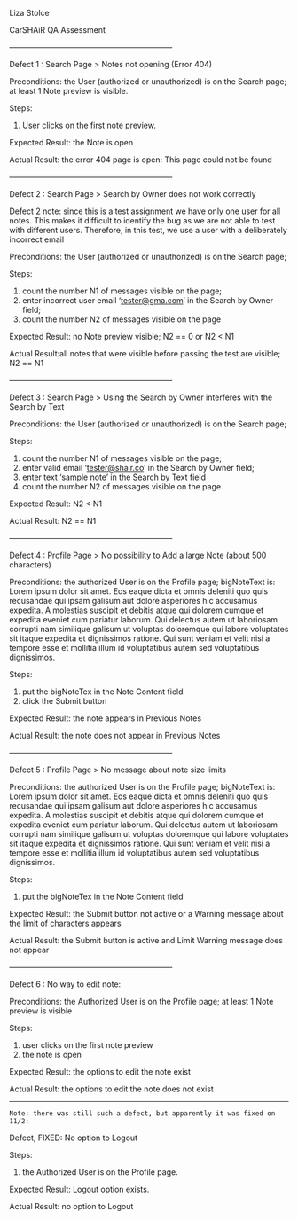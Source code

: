 Liza Stolce

CarSHAiR QA Assessment

—————————————————————

Defect 1 :  Search Page > Notes not opening (Error 404)

Preconditions: 
the User (authorized or unauthorized) is on the Search page;
at least 1 Note preview is visible.

Steps: 
1. User clicks on the first note preview.

Expected Result:   the Note is open

Actual Result:   the error 404 page is open: This page could not be found

—————————————————————

Defect 2 :  Search Page > Search by Owner does not work correctly

Defect 2 note: since this is a test assignment we have only one user for all notes. This makes it difficult to identify the bug as we are not able to test with different users. Therefore, in this test, we use a user with a deliberately incorrect email


Preconditions: 
the User (authorized or unauthorized) is on the Search page;
	
Steps: 
1. count the number N1 of messages visible on the page;
2. enter incorrect user email ‘tester@gma.com’  in the Search by Owner field;
3. count the number N2 of messages visible on the page

Expected Result:   no Note preview visible;   N2 == 0 or N2 < N1

Actual Result:all notes that were visible before passing the test are visible;  N2 == N1

—————————————————————

Defect 3 :  Search Page > Using the Search by Owner interferes with the Search by Text

Preconditions: 
the User (authorized or unauthorized) is on the Search page;
	
Steps:
1. count the number N1 of messages visible on the page;
2. enter valid email ‘tester@shair.co’  in the Search by Owner field;
3. enter text ‘sample note’ in the Search by Text field
4. count the number N2 of messages visible on the page

Expected Result:   N2 < N1

Actual Result:   N2 == N1

—————————————————————

Defect 4 :  Profile Page > No possibility to Add a large Note (about 500 characters)

Preconditions: 
the authorized User is on the Profile page; 
bigNoteText is:  
Lorem ipsum dolor sit amet. Eos eaque dicta et omnis deleniti quo quis recusandae qui ipsam galisum aut dolore asperiores hic accusamus expedita. A molestias suscipit et debitis atque qui dolorem cumque et expedita eveniet cum pariatur laborum. Qui delectus autem ut laboriosam corrupti nam similique galisum ut voluptas doloremque qui labore voluptates sit itaque expedita et dignissimos ratione. Qui sunt veniam et velit nisi a tempore esse et mollitia illum id voluptatibus autem sed voluptatibus dignissimos.
	
Steps: 
1. put the bigNoteTex in the Note Content field
2. click the Submit button
	
Expected Result:   the note appears in Previous Notes

Actual Result:   the note does not appear in Previous Notes

—————————————————————

Defect 5 :  Profile Page > No message about note size limits

Preconditions: 
the authorized User is on the Profile page;
bigNoteText is:  
Lorem ipsum dolor sit amet. Eos eaque dicta et omnis deleniti quo quis recusandae qui ipsam galisum aut dolore asperiores hic accusamus expedita. A molestias suscipit et debitis atque qui dolorem cumque et expedita eveniet cum pariatur laborum. Qui delectus autem ut laboriosam corrupti nam similique galisum ut voluptas doloremque qui labore voluptates sit itaque expedita et dignissimos ratione. Qui sunt veniam et velit nisi a tempore esse et mollitia illum id voluptatibus autem sed voluptatibus dignissimos.

Steps: 
1. put the bigNoteTex in the Note Content field

Expected Result: 
the Submit button not active or a Warning message about the limit of characters appears 

Actual Result:  the Submit button is active and Limit Warning message does not appear

—————————————————————

Defect 6 :   No way to edit note:

Preconditions: 
the Authorized User is on the Profile page;
at least 1 Note preview is visible

Steps:
1. user clicks on the first note preview 
2. the note is open

Expected Result:   the options to edit the note exist

Actual Result:   the options to edit the note does not exist


--------------------------------------------

    Note: there was still such a defect, but apparently it was fixed on 11/2:

Defect, FIXED:   No option to Logout

Steps: 
1. the Authorized User is on the Profile page.

Expected Result:   Logout option exists.

Actual Result:   no option to Logout

